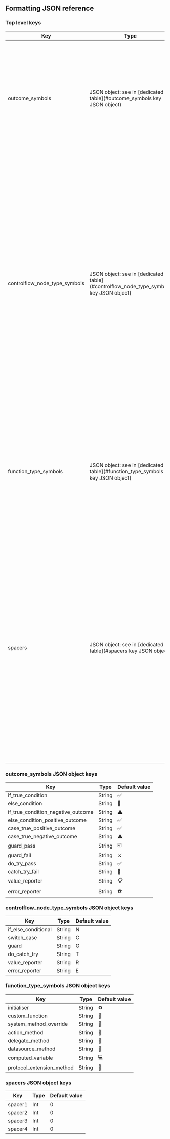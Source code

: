 ## Formatting JSON reference

### Top level keys

| Key                           | Type                                                         | Description                                                  |
| ----------------------------- | ------------------------------------------------------------ | ------------------------------------------------------------ |
| outcome_symbols               | JSON object: see in [dedicated table](#outcome_symbols key JSON object) | A JSON object that contains key value pairs for the outcome symbols associated with control flow nodes, reporter and error nodes.<br /><br />An outcome symbol is embedded in the first line of output between the node number and the event description.<br /><br />Note: the outcome symbols associated with reporter and error nodes have fixed meaning as opposed to the dynamic semantically assigned control flow nodes. |
| controlflow_node_type_symbols | JSON object: see in [dedicated table](#controlflow_node_type_symbols key JSON object) | A JSON object that contains key value pairs for the node type symbols associated with control flow, reporter and error nodes.<br/><br/>A control flow node type symbol is embedded in the first line of output between the function number and the node number.<br/><br/>Important: Although the value of `controlflow_node_type_symbols` can be assigned to any string it must be the same length for all keys. For readability it is recommended to assign a single character to the symbols.<br /><br />Note: an exclamation mark will be automatically inserted directly before the control flow node type symbol if the node type is the converse clause of another node (if else ), the catch block of a do-catch statement or the else clause of a guard statement.<br/><br/>The exclamation mark currently acts as an additional visual cue but also serves as the partial implementation of a future feature where nodes in converse clauses can be optionally represented by a single node number. |
| function_type_symbols         | JSON object: see in [dedicated table](#function_type_symbols key JSON object) | A JSON object that contains key value pairs for the symbols associated with the function ‘type’ of a function name node type.<br/><br/>A function ‘type’ symbol is embedded in the first line of output between the entity code and the function number.<br/><br/>Note: a character equal to the value assigned to `function_type` as specified in its associated EntityLogService JSON file will be automatically inserted directly after the (custom) function ‘type’ symbol. |
| spacers                       | JSON object: see in [dedicated table](#spacers key JSON object) | A JSON object that contains key value pairs for custom spacer values.<br/><br/>**Custom spacer 1** is embedded in all lines of output directly before the equivalent position of the entity code.<br/>**Custom spacer 2** is embedded in all lines of output directly before the equivalent position of the function number.<br/>**Custom spacer 3** is embedded in all lines of output directly before the equivalent position of the control flow symbol (including exclamation mark / placeholder).<br/>**Custom spacer 4** is embedded in all lines of output directly before the equivalent position of the outcome symbol.<br/><br/>Custom spacers are used to add additional space as required between information blocks in the console according to screen width and developer preference. <br/><br/>The default value is zero (space characters) and the key value has no upper limit.<br/>One integer is equivalent to one character space in the console. |

 

### outcome_symbols JSON object keys

| Key                                | Type   | Default value |
| ---------------------------------- | ------ | ------------- |
| if_true_condition                  | String | ✅             |
| else_condition                     | String | 🔴             |
| if_true_condition_negative_outcome | String | ⚠️             |
| else_condition_positive_outcome    | String | ✅             |
| case_true_positive_outcome         | String | ✅             |
| case_true_negative_outcome         | String | ⚠️             |
| guard_pass                         | String | ☑️             |
| guard_fail                         | String | ⚔️             |
| do_try_pass                        | String | ✅             |
| catch_try_fail                     | String | 🎣             |
| value_reporter                     | String | 📋             |
| error_reporter                     | String | ☎️             |



### controlflow_node_type_symbols JSON object keys

| Key                 | Type   | Default value |
| ------------------- | ------ | ------------- |
| if_else_conditional | String | N             |
| switch_case         | String | C             |
| guard               | String | G             |
| do_catch_try        | String | T             |
| value_reporter      | String | R             |
| error_reporter      | String | E             |



### function_type_symbols JSON object keys

| Key                       | Type   | Default value |
| ------------------------- | ------ | ------------- |
| initialiser               | String | ♻️             |
| custom_function           | String | 🏓             |
| system_method_override    | String | 🍏             |
| action_method             | String | 🎯             |
| delegate_method           | String | 🔮             |
| datasource_method         | String | 📀             |
| computed_variable         | String | 💻             |
| protocol_extension_method | String | 🧩             |



### spacers JSON object keys

| Key     | Type | Default value |
| ------- | ---- | ------------- |
| spacer1 | Int  | 0             |
| spacer2 | Int  | 0             |
| spacer3 | Int  | 0             |
| spacer4 | Int  | 0             |

